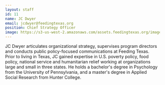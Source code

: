```yaml
---
layout: staff
id: 11
name: JC Dwyer
email: jcdwyer@feedingtexas.org
position: Chief Strategy Officer
image: https://s3-us-west-2.amazonaws.com/assets.feedingtexas.org/images/staff/jc-dwyer.JPG
---
```


JC Dwyer articulates organizational strategy, supervises program directors and conducts public policy-focused communications at Feeding Texas. Prior to living in Texas, JC gained expertise in U.S. poverty policy, food policy, national service and humanitarian relief working at organizations large and small in three states. He holds a bachelor's degree in Psychology from the University of Pennsylvania, and a master's degree in Applied Social Research from Hunter College. 
